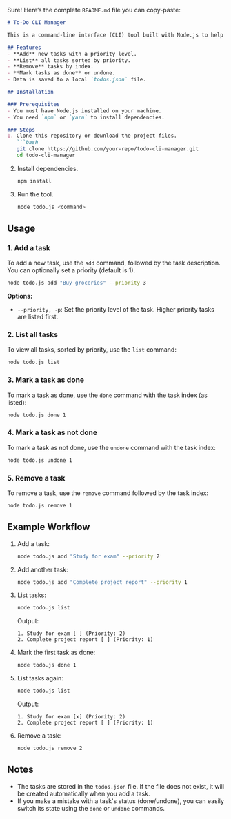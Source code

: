 Sure! Here’s the complete `README.md` file you can copy-paste:

```markdown
# To-Do CLI Manager

This is a command-line interface (CLI) tool built with Node.js to help you manage your to-do tasks. You can add, list, remove, and mark tasks as done or undone. Tasks can be prioritized, and they're saved in a local JSON file (`todos.json`).

## Features
- **Add** new tasks with a priority level.
- **List** all tasks sorted by priority.
- **Remove** tasks by index.
- **Mark tasks as done** or undone.
- Data is saved to a local `todos.json` file.

## Installation

### Prerequisites
- You must have Node.js installed on your machine.
- You need `npm` or `yarn` to install dependencies.

### Steps
1. Clone this repository or download the project files.
   ```bash
   git clone https://github.com/your-repo/todo-cli-manager.git
   cd todo-cli-manager
   ```

2. Install dependencies.
   ```bash
   npm install
   ```

3. Run the tool.
   ```bash
   node todo.js <command>
   ```

## Usage

### 1. Add a task
To add a new task, use the `add` command, followed by the task description. You can optionally set a priority (default is 1).

```bash
node todo.js add "Buy groceries" --priority 3
```

**Options:**
- `--priority, -p`: Set the priority level of the task. Higher priority tasks are listed first.

### 2. List all tasks
To view all tasks, sorted by priority, use the `list` command:

```bash
node todo.js list
```

### 3. Mark a task as done
To mark a task as done, use the `done` command with the task index (as listed):

```bash
node todo.js done 1
```

### 4. Mark a task as not done
To mark a task as not done, use the `undone` command with the task index:

```bash
node todo.js undone 1
```

### 5. Remove a task
To remove a task, use the `remove` command followed by the task index:

```bash
node todo.js remove 1
```

## Example Workflow

1. Add a task:
   ```bash
   node todo.js add "Study for exam" --priority 2
   ```

2. Add another task:
   ```bash
   node todo.js add "Complete project report" --priority 1
   ```

3. List tasks:
   ```bash
   node todo.js list
   ```
   Output:
   ```
   1. Study for exam [ ] (Priority: 2)
   2. Complete project report [ ] (Priority: 1)
   ```

4. Mark the first task as done:
   ```bash
   node todo.js done 1
   ```

5. List tasks again:
   ```bash
   node todo.js list
   ```
   Output:
   ```
   1. Study for exam [x] (Priority: 2)
   2. Complete project report [ ] (Priority: 1)
   ```

6. Remove a task:
   ```bash
   node todo.js remove 2
   ```

## Notes
- The tasks are stored in the `todos.json` file. If the file does not exist, it will be created automatically when you add a task.
- If you make a mistake with a task's status (done/undone), you can easily switch its state using the `done` or `undone` commands.



